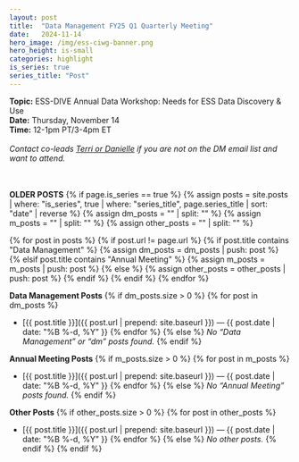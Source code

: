```yaml
---
layout: post
title:  "Data Management FY25 Q1 Quarterly Meeting"
date:   2024-11-14
hero_image: /img/ess-ciwg-banner.png
hero_height: is-small
categories: highlight
is_series: true
series_title: "Post"
---
```


**Topic:** ESS-DIVE Annual Data Workshop: Needs for ESS Data Discovery & Use<br>
**Date:** Thursday, November 14<br>
**Time:** 12-1pm PT/3-4pm ET<br><br>
*Contact co-leads [Terri or Danielle](/working-groups/data-management) if you are not on the DM email list and want to attend.*


<br><br> **OLDER POSTS**
{% if page.is_series == true %}
{% assign posts = site.posts
   | where: "is_series", true
   | where: "series_title", page.series_title
   | sort: "date"
   | reverse %}
{% assign dm_posts    = "" | split: "" %}
{% assign m_posts     = "" | split: "" %}
{% assign other_posts = "" | split: "" %}

{% for post in posts %}
  {% if post.url != page.url %}
    {% if post.title contains "Data Management" %}
      {% assign dm_posts = dm_posts | push: post %}
    {% elsif post.title contains "Annual Meeting" %}
      {% assign m_posts = m_posts | push: post %}
    {% else %}
      {% assign other_posts = other_posts | push: post %}
    {% endif %}
  {% endif %}
{% endfor %}

**Data Management Posts**
{% if dm_posts.size > 0 %}
  {% for post in dm_posts %}
- [{{ post.title }}]({{ post.url | prepend: site.baseurl }}) — <time datetime="{{ post.date | date_to_xmlschema }}">{{ post.date | date: "%B %-d, %Y" }}</time>
  {% endfor %}
{% else %}
_No “Data Management” or “dm” posts found._
{% endif %}

**Annual Meeting Posts**
{% if m_posts.size > 0 %}
  {% for post in m_posts %}
- [{{ post.title }}]({{ post.url | prepend: site.baseurl }}) — <time datetime="{{ post.date | date_to_xmlschema }}">{{ post.date | date: "%B %-d, %Y" }}</time>
  {% endfor %}
{% else %}
_No “Annual Meeting” posts found._
{% endif %}

**Other Posts**
{% if other_posts.size > 0 %}
  {% for post in other_posts %}
- [{{ post.title }}]({{ post.url | prepend: site.baseurl }}) — <time datetime="{{ post.date | date_to_xmlschema }}">{{ post.date | date: "%B %-d, %Y" }}</time>
  {% endfor %}
{% else %}
_No other posts._
{% endif %}
{% endif %}